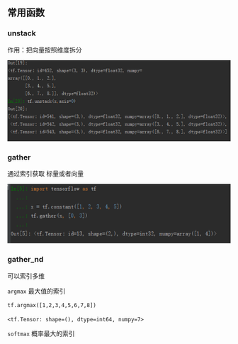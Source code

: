 ## 常用函数  
### unstack
 作用：把向量按照维度拆分

![unstack](res/tensor_1.png)

### gather
 通过索引获取 标量或者向量

![gather](res/tensor_2.png)

### gather_nd
可以索引多维



`argmax` 最大值的索引
```
tf.argmax([1,2,3,4,5,6,7,8])

<tf.Tensor: shape=(), dtype=int64, numpy=7>
```
`softmax` 概率最大的索引

